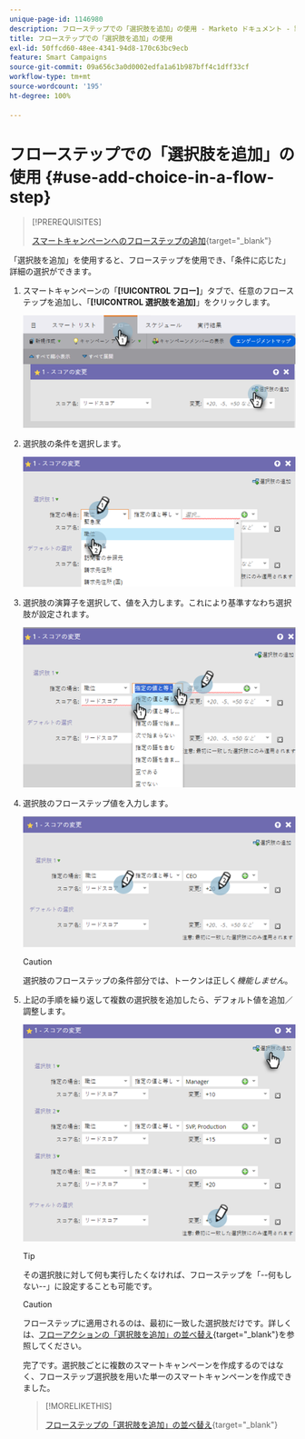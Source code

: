 ```yaml
---
unique-page-id: 1146980
description: フローステップでの「選択肢を追加」の使用 - Marketo ドキュメント - 製品ドキュメント
title: フローステップでの「選択肢を追加」の使用
exl-id: 50ffcd60-48ee-4341-94d8-170c63bc9ecb
feature: Smart Campaigns
source-git-commit: 09a656c3a0d0002edfa1a61b987bff4c1dff33cf
workflow-type: tm+mt
source-wordcount: '195'
ht-degree: 100%

---
```


# フローステップでの「選択肢を追加」の使用 {#use-add-choice-in-a-flow-step}

>[!PREREQUISITES]
>
>[スマートキャンペーンへのフローステップの追加](/help/marketo/product-docs/core-marketo-concepts/smart-campaigns/flow-actions/add-a-flow-step-to-a-smart-campaign.md){target="_blank"}

「選択肢を追加」を使用すると、フローステップを使用でき、「条件に応じた」詳細の選択ができます。

1. スマートキャンペーンの「**[!UICONTROL フロー]**」タブで、任意のフローステップを追加し、「**[!UICONTROL 選択肢を追加]**」をクリックします。

   ![](assets/use-add-choice-in-a-flow-step-1.png)

1. 選択肢の条件を選択します。

   ![](assets/use-add-choice-in-a-flow-step-2.png)

1. 選択肢の演算子を選択して、値を入力します。これにより基準すなわち選択肢が設定されます。

   ![](assets/use-add-choice-in-a-flow-step-3.png)

1. 選択肢のフローステップ値を入力します。

   ![](assets/use-add-choice-in-a-flow-step-4.png)

   >[!CAUTION]
   >
   >選択肢のフローステップの条件部分では、トークンは正しく&#x200B;_機能しません_。

1. 上記の手順を繰り返して複数の選択肢を追加したら、デフォルト値を追加／調整します。

   ![](assets/use-add-choice-in-a-flow-step-5.png)

   >[!TIP]
   >
   >その選択肢に対して何も実行したくなければ、フローステップを「--何もしない--」に設定することも可能です。

   >[!CAUTION]
   >
   >フローステップに適用されるのは、最初に一致した選択肢だけです。詳しくは、[フローアクションの「選択肢を追加」の並べ替え](/help/marketo/product-docs/core-marketo-concepts/smart-campaigns/flow-actions/reorder-add-choice-in-a-flow-step.md){target="_blank"}を参照してください。

   完了です。選択肢ごとに複数のスマートキャンペーンを作成するのではなく、フローステップ選択肢を用いた単一のスマートキャンペーンを作成できました。

   >[!MORELIKETHIS]
   >
   >[フローステップの「選択肢を追加」の並べ替え](/help/marketo/product-docs/core-marketo-concepts/smart-campaigns/flow-actions/reorder-add-choice-in-a-flow-step.md){target="_blank"}

